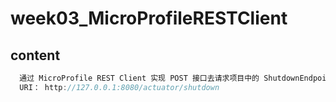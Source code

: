 # week03_MicroProfileRESTClient
## content
```java
  通过 MicroProfile REST Client 实现 POST 接⼝去请求项⽬中的 ShutdownEndpoint，
  URI： http://127.0.0.1:8080/actuator/shutdown
```
